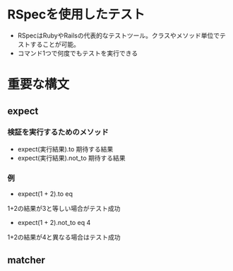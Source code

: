# RSpecを使用したテスト
 - RSpecはRubyやRailsの代表的なテストツール。クラスやメソッド単位でテストすることが可能。
 - コマンド1つで何度でもテストを実行できる
 
# 重要な構文
 ## expect
  ### 検証を実行するためのメソッド
 - expect(実行結果).to 期待する結果
 - expect(実行結果).not_to 期待する結果
 
 ### 例
 - expect(1 + 2).to eq
 
 1+2の結果が3と等しい場合がテスト成功
 
 - expect(1 + 2).not_to eq 4
 
 1+2の結果が4と異なる場合はテスト成功
 
## matcher
